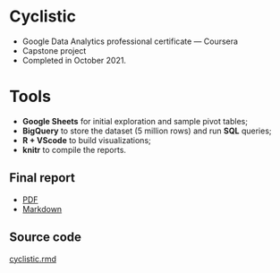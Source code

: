 # Cyclistic

- Google Data Analytics professional certificate — Coursera
- Capstone project
- Completed in October 2021.

# Tools

- **Google Sheets** for initial exploration and sample pivot tables;
- **BigQuery** to store the dataset (5 million rows) and run **SQL** queries;
- **R + VScode** to build visualizations;
- **knitr** to compile the reports.

## Final report

- [PDF](./cyclistic.pdf)
- [Markdown](./cyclistic.md)

## Source code

[cyclistic.rmd](./cyclistic.rmd)
